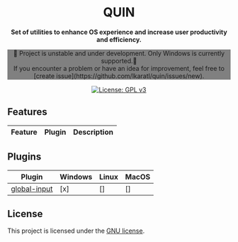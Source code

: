 <div align="center">
  <h1>QUIN</h1>
  <p>
    <strong>Set of utilities to enhance OS experience and increase user productivity and efficiency.</strong>
</br>
    <div style="background-color: grey;">
        🚧 Project is unstable and under development. Only Windows is currently supported.🚧
        </br>
        If you encounter a problem or have an idea for improvement,
        feel free to [create issue](https://github.com/lkaratl/quin/issues/new).
    </div>
  </p>
  <p>

[![License: GPL v3](https://img.shields.io/badge/License-GPLv3-blue.svg)](https://www.gnu.org/licenses/gpl-3.0)
  </p>
</div>

## Features

| Feature | Plugin | Description |
|---------|--------|-------------|

## Plugins

| Plugin                                               | Windows | Linux | MacOS |
|------------------------------------------------------|---------|-------|-------|
| [global-input](./src/plugins/global-input/readme.md) | [x]     | []    | []    |

## License

This project is licensed under the [GNU license](LICENSE).

